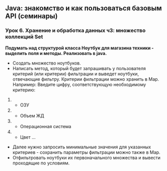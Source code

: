 ## Java: знакомство и как пользоваться базовым API (семинары)
### Урок 6. Хранение и обработка данных ч3: множество коллекций Set
**Подумать над структурой класса Ноутбук для магазина техники - выделить поля и методы. Реализовать в java.**

- Создать множество ноутбуков.
- Написать метод, который будет запрашивать у пользователя критерий (или критерии) фильтрации и выведет ноутбуки, отвечающие фильтру. Критерии фильтрации можно хранить в Map.
  Например:
  Введите цифру, соответствующую необходимому критерию:
1. - ОЗУ
2. - Объем ЖД
3. - Операционная система
4. - Цвет …
- Далее нужно запросить минимальные значения для указанных критериев - сохранить параметры фильтрации можно также в Map.
- Отфильтровать ноутбуки их первоначального множества и вывести проходящие по условиям.